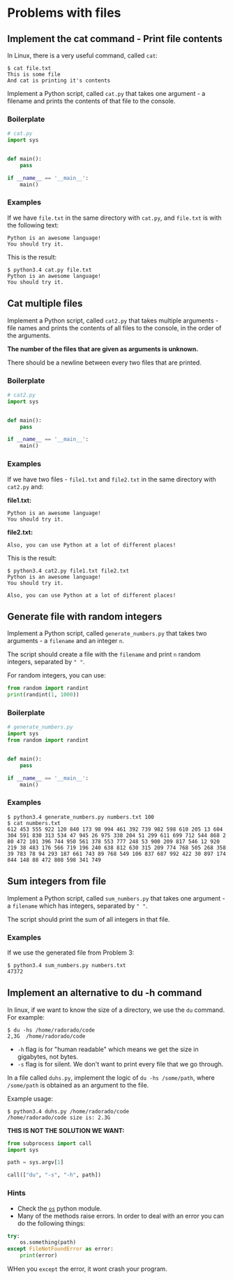 
# Problems with files

## Implement the cat command - Print file contents

In Linux, there is a very useful command, called `cat`:

```
$ cat file.txt
This is some file
And cat is printing it's contents
```

Implement a Python script, called `cat.py` that takes one argument - a filename and prints the contents of that file to the console.

### Boilerplate

```python
# cat.py
import sys


def main():
    pass

if __name__ == '__main__':
    main()
```

### Examples

If we have `file.txt` in the same directory with `cat.py`, and `file.txt` is with the following text:

```
Python is an awesome language!
You should try it.
```

This is the result:
```
$ python3.4 cat.py file.txt
Python is an awesome language!
You should try it.
```

## Cat multiple files

Implement a Python script, called `cat2.py` that takes multiple arguments - file names and prints the contents of all files to the console, in the order of the arguments.

__The number of the files that are given as arguments is unknown.__

There should be a newline between every two files that are printed.

### Boilerplate

```python
# cat2.py
import sys


def main():
    pass

if __name__ == '__main__':
    main()
```

### Examples

If we have two files - `file1.txt` and `file2.txt` in the same directory with `cat2.py` and:

__file1.txt:__
```
Python is an awesome language!
You should try it.
```

__file2.txt:__
```
Also, you can use Python at a lot of different places!
```


This is the result:
```
$ python3.4 cat2.py file1.txt file2.txt
Python is an awesome language!
You should try it.

Also, you can use Python at a lot of different places!
```

## Generate file with random integers

Implement a Python script, called `generate_numbers.py` that takes two arguments - a `filename` and an integer `n`.

The script should create a file with the `filename` and print `n` random integers, separated by `" "`.

For random integers, you can use:

```python
from random import randint
print(randint(1, 1000))
```

### Boilerplate

```python
# generate_numbers.py
import sys
from random import randint


def main():
    pass

if __name__ == '__main__':
    main()
```

### Examples

```
$ python3.4 generate_numbers.py numbers.txt 100
$ cat numbers.txt
612 453 555 922 120 840 173 98 994 461 392 739 982 598 610 205 13 604 304 591 830 313 534 47 945 26 975 338 204 51 299 611 699 712 544 868 2 80 472 101 396 744 950 561 378 553 777 248 53 900 209 817 546 12 920 219 38 483 176 566 719 196 240 638 812 630 315 209 774 768 505 268 358 39 783 78 94 293 187 661 743 89 768 549 106 837 687 992 422 30 897 174 844 148 88 472 808 598 341 749
```

## Sum integers from file

Implement a Python script, called `sum_numbers.py` that takes one argument - a `filename` which has integers, separated by `" "`.

The script should print the sum of all integers in that file.

### Examples

If we use the generated file from Problem 3:

```
$ python3.4 sum_numbers.py numbers.txt
47372
```

## Implement an alternative to du -h command

In linux, if we want to know the size of a directory, we use the `du` command. For example:

```
$ du -hs /home/radorado/code
2,3G  /home/radorado/code
```

* `-h` flag is for "human readable" which means we get the size in gigabytes, not bytes.
* `-s` flag is for silent. We don't want to print every file that we go through.

In a file called `duhs.py`, implement the logic of `du -hs /some/path`, where `/some/path` is obtained as an argument to the file.

Example usage:

```
$ python3.4 duhs.py /home/radorado/code
/home/radorado/code size is: 2.3G
```

**THIS IS NOT THE SOLUTION WE WANT:**

```python
from subprocess import call
import sys

path = sys.argv[1]

call(["du", "-s", "-h", path])
```

### Hints

* Check the [`os`](https://docs.python.org/3.4/library/os.html) python module.
* Many of the methods raise errors. In order to deal with an error you can do the following things:

```python
try:
    os.something(path)
except FileNotFoundError as error:
    print(error)
```

WHen you `except` the error, it wont crash your program.
